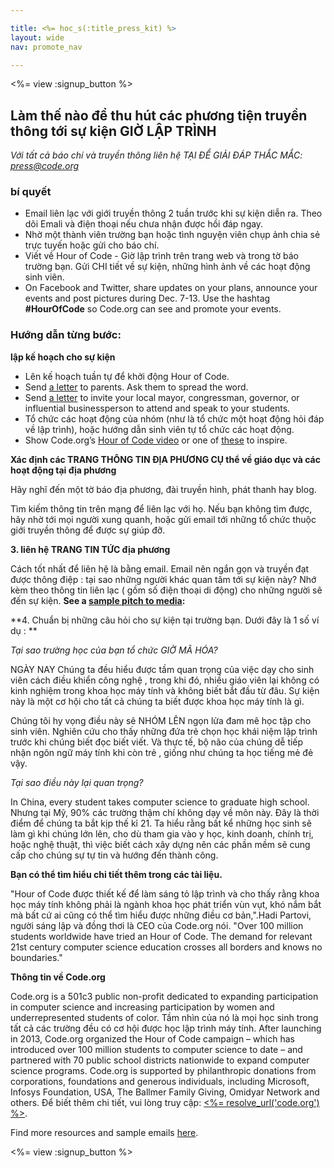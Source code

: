 ```yaml
---

title: <%= hoc_s(:title_press_kit) %>
layout: wide
nav: promote_nav

---
```


<%= view :signup_button %>

## Làm thế nào để thu hút các phương tiện truyền thông tới sự kiện GIỜ LẬP TRÌNH 

*Với tất cả báo chí và truyền thông liên hệ TẠI ĐỂ GIẢI ĐÁP THẮC MẮC: <press@code.org>*

### bí quyết

  * Email liên lạc với giới truyền thông 2 tuần trước khi sự kiện diễn ra. Theo dõi Emali và điện thoại nếu chưa nhận được hồi đáp ngay.
  * Nhờ một thành viên trường bạn hoặc tình nguyện viên chụp ảnh chia sẻ trực tuyến hoặc gửi cho báo chí.
  * Viết về Hour of Code - Giờ lập trình trên trang web và trong tờ báo trường bạn. Gửi CHI tiết về sự kiện, những hình ảnh về các hoạt động sinh viên.
  * On Facebook and Twitter, share updates on your plans, announce your events and post pictures during Dec. 7-13. Use the hashtag **#HourOfCode** so Code.org can see and promote your events.

### Hướng dẫn từng bước:

**lập kế hoạch cho sự kiện**

  * Lên kế hoạch tuần tự để khởi động Hour of Code.
  * Send [a letter](<%= resolve_url('/promote/resources#sample-emails') %>) to parents. Ask them to spread the word.
  * Send [a letter](<%= resolve_url('/promote/resources#sample-emails') %>) to invite your local mayor, congressman, governor, or influential businessperson to attend and speak to your students.
  * Tổ chức các hoạt động của nhóm (như là tổ chức một hoạt động hỏi đáp về lập trình), hoặc hướng dẫn sinh viên tự tổ chức các hoạt động.
  * Show Code.org’s [Hour of Code video](<%= resolve_url('/') %>) or one of [these](<%= resolve_url('/promote/resources#videos') %>) to inspire.

**Xác định các TRANG THÔNG TIN ĐỊA PHƯƠNG CỤ thể về giáo dục và các hoạt động tại địa phương**

Hãy nghĩ đến một tờ báo địa phương, đài truyền hình, phát thanh hay blog.

Tìm kiếm thông tin trên mạng để liên lạc với họ. Nếu bạn không tìm được, hãy nhờ tới mọi người xung quanh, hoặc gửi email tới những tổ chức thuộc giới truyền thông để được sự giúp đỡ.

**3. liên hệ TRANG TIN TỨC địa phương**

Cách tốt nhất để liên hệ là bằng email. Email nên ngắn gọn và truyền đạt được thông điệp : tại sao những người khác quan tâm tới sự kiện này? Nhớ kèm theo thông tin liên lạc ( gồm số điện thoại di động) cho những người sẽ đến sự kiện. **See a [sample pitch to media](<%= resolve_url('/promote/resources#sample-emails') %>):**

**4. Chuẩn bị những câu hỏi cho sự kiện tại trường bạn. Dưới đây là 1 số ví dụ : **

*Tại sao trường học của bạn tổ chức GIỜ MÃ HÓA?*

NGÀY NAY Chúng ta đều hiểu được tầm quan trọng của việc dạy cho sinh viên cách điều khiển công nghệ , trong khi đó, nhiều giáo viên lại không có kinh nghiệm trong khoa học máy tính và không biết bắt đầu từ đâu. Sự kiện này là một cơ hội cho tất cả chúng ta biết được khoa học máy tính là gì.

Chúng tôi hy vọng điều này sẽ NHÓM LÊN ngọn lửa đam mê học tập cho sinh viên. Nghiên cứu cho thấy những đứa trẻ chọn học khái niệm lập trình trước khi chúng biết đọc biết viết. Và thực tế, bộ não của chúng dễ tiếp nhận ngôn ngữ máy tính khi còn trẻ , giống như chúng ta học tiếng mẻ đẻ vậy.

*Tại sao điều này lại quan trọng?*

In China, every student takes computer science to graduate high school. Nhưng tại Mỹ, 90% các trường thậm chí không dạy về môn này. Đây là thời điểm để chúng ta bắt kịp thế kỉ 21. Ta hiểu rằng bất kể những học sinh sẽ làm gì khi chúng lớn lên, cho dù tham gia vào y học, kinh doanh, chính trị, hoặc nghệ thuật, thì việc biết cách xây dựng nên các phần mềm sẽ cung cấp cho chúng sự tự tin và hướng đến thành công.

**Bạn có thể tìm hiểu chi tiết thêm trong các tài liệu.**

"Hour of Code được thiết kế để làm sáng tỏ lập trình và cho thấy rằng khoa học máy tính không phải là ngành khoa học phát triển vùn vụt, khó nắm bắt mà bất cứ ai cũng có thể tìm hiểu được những điều cơ bản,".Hadi Partovi, người sáng lập và đồng thơi là CEO của Code.org nói. "Over 100 million students worldwide have tried an Hour of Code. The demand for relevant 21st century computer science education crosses all borders and knows no boundaries."

**Thông tin về Code.org**

Code.org is a 501c3 public non-profit dedicated to expanding participation in computer science and increasing participation by women and underrepresented students of color. Tầm nhìn của nó là mọi học sinh trong tất cả các trường đều có cơ hội được học lập trình máy tính. After launching in 2013, Code.org organized the Hour of Code campaign – which has introduced over 100 million students to computer science to date – and partnered with 70 public school districts nationwide to expand computer science programs. Code.org is supported by philanthropic donations from corporations, foundations and generous individuals, including Microsoft, Infosys Foundation, USA, The Ballmer Family Giving, Omidyar Network and others. Để biết thêm chi tiết, vui lòng truy cập: [<%= resolve_url('code.org') %>](<%= resolve_url('https://code.org') %>).

  
Find more resources and sample emails [here](<%= resolve_url('/promote') %>).

<%= view :signup_button %>